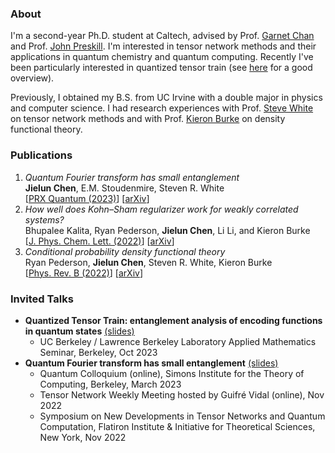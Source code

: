 ### About
I'm a second-year Ph.D. student at Caltech, advised by Prof. [Garnet Chan](https://www.chan-lab.caltech.edu) and Prof. [John Preskill](http://theory.caltech.edu/~preskill/). I'm interested in tensor network methods and their applications in quantum chemistry and quantum computing. Recently I've been particularly interested in quantized tensor train (see [here](https://tensornetwork.org/functions/) for a good overview).

Previously, I obtained my B.S. from UC Irvine with a double major in physics and computer science. I had research experiences with Prof. [Steve White](https://faculty.sites.uci.edu/dmrg/) on tensor network methods and with Prof. [Kieron Burke](https://www.chem.uci.edu/~kieron/dft/) on density functional theory.

### Publications
1. *Quantum Fourier transform has small entanglement*\
   **Jielun Chen**, E.M. Stoudenmire, Steven R. White\
   [[PRX Quantum (2023)](https://journals.aps.org/prxquantum/abstract/10.1103/PRXQuantum.4.040318)] [[arXiv](https://arxiv.org/abs/2210.08468)]
2. *How well does Kohn–Sham regularizer work for weakly correlated systems?*\
   Bhupalee Kalita, Ryan Pederson, **Jielun Chen**, Li Li, and Kieron Burke\
   [[J. Phys. Chem. Lett. (2022)](https://pubs.acs.org/doi/full/10.1021/acs.jpclett.2c00371)] [[arXiv](https://arxiv.org/abs/2110.14846)]
3. *Conditional probability density functional theory*\
   Ryan Pederson, **Jielun Chen**, Steven R. White, Kieron Burke\
   [[Phys. Rev. B (2022)](https://journals.aps.org/prb/abstract/10.1103/PhysRevB.105.245138)] [[arXiv](https://arxiv.org/abs/2203.09647)]

### Invited Talks
- **Quantized Tensor Train: entanglement analysis of encoding functions in quantum states** [(slides)](/assets/slides/QTT_UCB.pdf)
  - UC Berkeley / Lawrence Berkeley Laboratory Applied Mathematics Seminar, Berkeley, Oct 2023
- **Quantum Fourier transform has small entanglement** [(slides)](/assets/slides/QFT_Simons_Colloquium.pdf)
  - Quantum Colloquium (online), Simons Institute for the Theory of Computing, Berkeley, March 2023
  - Tensor Network Weekly Meeting hosted by Guifré Vidal (online), Nov 2022
  - Symposium on New Developments in Tensor Networks and Quantum Computation, Flatiron Institute & Initiative for Theoretical Sciences, New York, Nov 2022

